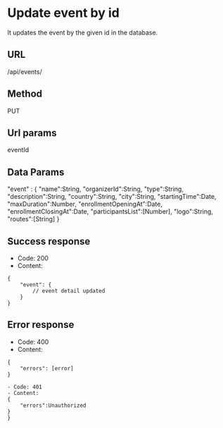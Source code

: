 # Update event by id

It updates the event by the given id in the database.

## URL

/api/events/<eventId>

## Method

PUT

## Url params

eventId

## Data Params

"event" :
{
    "name":String,
    "organizerId":String,
    "type":String,
    "description":String,
    "country":String,
    "city":String,
    "startingTime":Date,
    "maxDuration":Number,
    "enrollmentOpeningAt":Date,
    "enrollmentClosingAt":Date,
    "participantsList":[Number],
    "logo":String,
    "routes":[String]
}

## Success response

- Code: 200
- Content:
```
{
    "event": {
        // event detail updated
    }
}
```

## Error response
- Code: 400
- Content:
```
{
    "errors": [error]
}

- Code: 401
- Content:
{
    "errors":Unauthorized
}
}
```